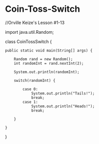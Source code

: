 # Coin-Toss-Switch
//Orville Keize's Lesson #1-13

import java.util.Random;

class CoinTossSwitch {
    
    public static void main(String[] args) {
        
        Random rand = new Random();
        int randomInt = rand.nextInt(2);
        
        System.out.println(randomInt);
        
        switch(randomInt) {
        
            case 0:
                System.out.println("Tails!");
                break;
            case 1:
                System.out.println("Heads!");
                break;
        
        } 
    
    } 

} 
